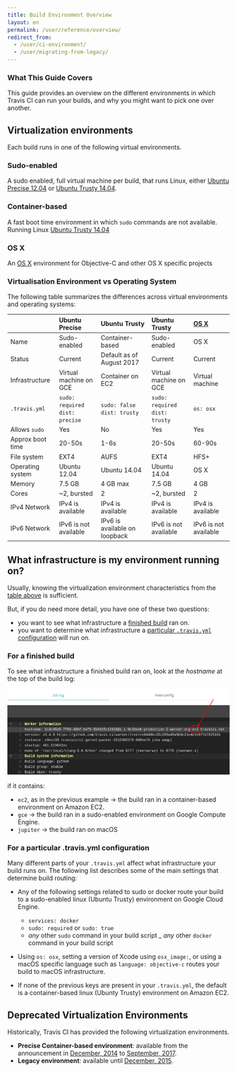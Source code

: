 ```yaml
---
title: Build Environment Overview
layout: en
permalink: /user/reference/overview/
redirect_from:
  - /user/ci-environment/
  - /user/migrating-from-legacy/
---
```


### What This Guide Covers

This guide provides an overview on the different environments in which
Travis CI can run your builds, and why you might want to pick one over another.

<div id="toc"></div>

## Virtualization environments

Each build runs in one of the following virtual environments.

### Sudo-enabled

A sudo enabled, full virtual machine per build, that runs Linux, either [Ubuntu Precise 12.04](/user/reference/precise/) or [Ubuntu Trusty 14.04](/user/reference/trusty/).

### Container-based

A fast boot time environment in which `sudo` commands are not available. Running Linux [Ubuntu Trusty 14.04](/user/reference/trusty/)

### OS X

An [OS X](/user/reference/osx/) environment for Objective-C and other OS X specific projects

### Virtualisation Environment vs Operating System

The following table summarizes the differences across virtual environments and operating systems:

|                  | Ubuntu Precise                        | Ubuntu Trusty                     | Ubuntu Trusty                        | [OS X](/user/reference/osx/) |
|:-----------------|:--------------------------------------|:----------------------------------|:-------------------------------------|:-----------------------------|
| Name             | Sudo-enabled                          | Container-based                   | Sudo-enabled                         | OS X                         |
| Status           | Current                               | Default as of August 2017         | Current                              | Current                      |
| Infrastructure   | Virtual machine on GCE                | Container on EC2                  | Virtual machine on GCE               | Virtual machine              |
| `.travis.yml`    | `sudo: required` <br> `dist: precise` | `sudo: false` <br> `dist: trusty` | `sudo: required` <br> `dist: trusty` | `os: osx`                    |
| Allows `sudo`    | Yes                                   | No                                | Yes                                  | Yes                          |
| Approx boot time | 20-50s                                | 1-6s                              | 20-50s                               | 60-90s                       |
| File system      | EXT4                                  | AUFS                              | EXT4                                 | HFS+                         |
| Operating system | Ubuntu 12.04                          | Ubuntu 14.04                      | Ubuntu 14.04                         | OS X                         |
| Memory           | 7.5 GB                                | 4 GB max                          | 7.5 GB                               | 4 GB                         |
| Cores            | ~2, bursted                           | 2                                 | ~2, bursted                          | 2                            |
| IPv4 Network     | IPv4 is available                     | IPv4 is available                 | IPv4 is available                    | IPv4 is available            |
| IPv6 Network     | IPv6 is not available                 | IPv6 is available on loopback     | IPv6 is not available                | IPv6 is not available        |

## What infrastructure is my environment running on?

Usually, knowing the virtualization environment characteristics from the [table above](#Virtualisation-Environment-vs-Operating-System) is sufficient.

But, if you do need more detail, you have one of these two questions:

* you want to see what infrastructure a [finished build](#For-a-finished-build) ran on.
* you want to determine what infrastructure a [particular `.travis.yml` configuration](#For-a-particular-.travis.yml-configuration) will run on.

### For a finished build

To see what infrastructure a finished build ran on, look at the *hostname* at the top of the build log:

![Infrastructure shown in hostname](/images/ui/what-infrastructure.png "Infrastructure shown in hostname")

if it contains:

* `ec2`, as in the previous example → the build ran in a container-based environment on Amazon EC2.
* `gce` → the build ran in a sudo-enabled environment on Google Compute Engine.
* `jupiter` → the build ran on macOS

### For a particular .travis.yml configuration

Many different parts of your `.travis.yml` affect what infrastructure your build runs on. The following list describes some of the main settings that determine build routing:

* Any of the following settings related to sudo or docker route your build to a sudo-enabled linux (Ubuntu Trusty) environment on Google Cloud Engine.

  - `services: docker`
  - `sudo: required` or `sudo: true`
  - *any* other `sudo` command in your build script
  _ *any* other `docker` command in your build script

* Using `os: osx`, setting a version of Xcode using `osx_image:`, or using a macOS specific language such as `language: objective-c` routes your build to macOS infrastructure.

* If none of the previous keys are present in your `.travis.yml`, the default is a container-based linux (Ubunty Trusty) environment on Amazon EC2.


## Deprecated Virtualization Environments

Historically, Travis CI has provided the following virtualization environments.

- **Precise Container-based environment**: available from the announcement in [December, 2014](https://blog.travis-ci.com/2014-12-17-faster-builds-with-container-based-infrastructure/) to [September, 2017](https://blog.travis-ci.com/2017-08-31-trusty-as-default-status).
- **Legacy environment**: available until [December, 2015](https://blog.travis-ci.com/2015-11-27-moving-to-a-more-elastic-future).
